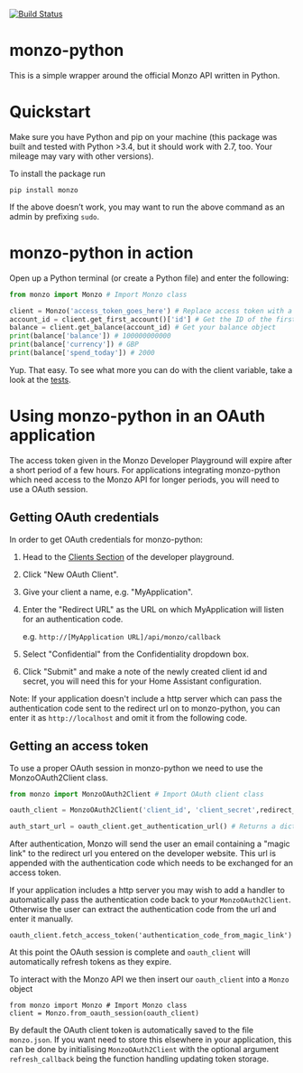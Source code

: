[![Build Status](https://travis-ci.org/muyiwaolu/monzo-python.svg?branch=master)](https://travis-ci.org/muyiwaolu/monzo-python)
# monzo-python
This is a simple wrapper around the official Monzo API written in Python.

# Quickstart
Make sure you have Python and pip on your machine (this package was built and tested with Python >3.4, but it should work with 2.7, too. Your mileage may vary with other versions).

To install the package run

`pip install monzo`

If the above doesn’t work, you may want to run the above command as an admin by prefixing `sudo`.

# monzo-python in action
Open up a Python terminal (or create a Python file) and enter the following:

```python
from monzo import Monzo # Import Monzo class

client = Monzo('access_token_goes_here') # Replace access token with a valid token found at: https://developers.monzo.com/
account_id = client.get_first_account()['id'] # Get the ID of the first account linked to the access token
balance = client.get_balance(account_id) # Get your balance object
print(balance['balance']) # 100000000000
print(balance['currency']) # GBP
print(balance['spend_today']) # 2000
```

Yup. That easy. To see what more you can do with the client variable, take a look at the [tests](https://github.com/muyiwaolu/monzo-python/blob/master/tests/test_api_endpoints.py).

# Using monzo-python in an OAuth application

The access token given in the Monzo Developer Playground will expire after a short period of a few hours.
For applications integrating monzo-python which need access to the Monzo API for longer periods, you will need to use a OAuth session.

## Getting OAuth credentials

In order to get OAuth credentials for monzo-python:
1. Head to the [Clients Section](https://developers.monzo.com/apps/home) of the developer playground.
2. Click "New OAuth Client".
3. Give your client a name, e.g. "MyApplication".
4. Enter the "Redirect URL" as the URL on which MyApplication will listen for an authentication code.

   e.g. `http://[MyApplication URL]/api/monzo/callback`
5. Select "Confidential" from the Confidentiality dropdown box.
6. Click "Submit" and make a note of the newly created client id and secret, you will need this for your Home Assistant configuration.

Note: If your application doesn't include a http server which can pass the authentication code sent to the redirect url on to monzo-python, you can enter it as `http://localhost` and omit it from the following code.

## Getting an access token

To use a proper OAuth session in monzo-python we need to use the MonzoOAuth2Client class.

```python
from monzo import MonzoOAuth2Client # Import OAuth client class

oauth_client = MonzoOAuth2Client('client_id', 'client_secret',redirect_uri='redirect_url') # Replace with details entered on developer playground.

auth_start_url = oauth_client.get_authentication_url() # Returns a dictionary containing the Monzo authentication startpoint.
```

After authentication, Monzo will send the user an email containing a "magic link" to the redirect url you entered on the developer website. This url is appended with the authentication code which needs to be exchanged for an access token.

If your application includes a http server you may wish to add a handler to automatically pass the authentication code back to your `MonzoOAuth2Client`. Otherwise the user can extract the authentication code from the url and enter it manually.

```python3
oauth_client.fetch_access_token('authentication_code_from_magic_link')
```
At this point the OAuth session is complete and `oauth_client` will automatically refresh tokens as they expire.

To interact with the Monzo API we then insert our `oauth_client` into a `Monzo` object

```python3
from monzo import Monzo # Import Monzo class
client = Monzo.from_oauth_session(oauth_client)

```

By default the OAuth client token is automatically saved to the file `monzo.json`. If you want need to store this elsewhere in your application, this can be done by initialising `MonzoOAuth2Client` with the optional argument `refresh_callback` being the function handling updating token storage.

